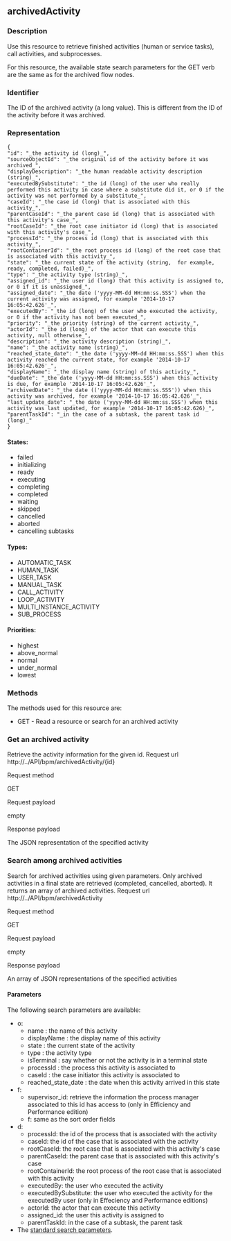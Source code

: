 ## archivedActivity

### Description

Use this resource to retrieve finished activities (human or service tasks), call activities, and subprocesses.

For this resource, the available state search parameters for the GET verb are the same as for the archived flow nodes.

### Identifier

The ID of the archived activity (a long value). This is different from the ID of the activity before it was archived.

### Representation

    {
    "id": "_the activity id (long)_",
    "sourceObjectId": "_the original id of the activity before it was archived_",
    "displayDescription": "_the human readable activity description (string)_",
    "executedBySubstitute": "_the id (long) of the user who really performed this activity in case where a substitute did it, or 0 if the activity was not performed by a substitute_",
    "caseId": "_the case id (long) that is associated with this activity_",
    "parentCaseId": "_the parent case id (long) that is associated with this activity's case_",
    "rootCaseId": "_the root case initiator id (long) that is associated with this activity's case_",
    "processId": "_the process id (long) that is associated with this activity_",
    "rootContainerId": "_the root process id (long) of the root case that is associated with this activity_",
    "state": "_the current state of the activity (string,  for example, ready, completed, failed)_",
    "type": "_the activity type (string)_",
    "assigned_id": "_the user id (long) that this activity is assigned to, or 0 if it is unassigned_",
    "assigned_date": "_the date ('yyyy-MM-dd HH:mm:ss.SSS') when the current activity was assigned, for example '2014-10-17 16:05:42.626'_",
    "executedBy": "_the id (long) of the user who executed the activity, or 0 if the activity has not been executed_",
    "priority": "_the priority (string) of the current activity_",
    "actorId": "_the id (long) of the actor that can execute this activity, null otherwise_",
    "description": "_the activity description (string)_",
    "name": "_the activity name (string)_",
    "reached_state_date": "_the date ('yyyy-MM-dd HH:mm:ss.SSS') when this activity reached the current state, for example '2014-10-17 16:05:42.626'_",
    "displayName": "_the display name (string) of this activity_",
    "dueDate": "_the date ('yyyy-MM-dd HH:mm:ss.SSS') when this activity is due, for example '2014-10-17 16:05:42.626'_",
    "archivedDate": "_the date (('yyyy-MM-dd HH:mm:ss.SSS')) when this activity was archived, for example '2014-10-17 16:05:42.626'_",
    "last_update_date": "_the date ('yyyy-MM-dd HH:mm:ss.SSS') when this activity was last updated, for example '2014-10-17 16:05:42.626)_",
    "parentTaskId": "_in the case of a subtask, the parent task id (long)_"
    }
    

#### States:

* failed
* initializing
* ready
* executing
* completing
* completed
* waiting
* skipped
* cancelled
* aborted
* cancelling subtasks

#### Types:

* AUTOMATIC\_TASK
* HUMAN\_TASK
* USER\_TASK
* MANUAL\_TASK
* CALL\_ACTIVITY
* LOOP\_ACTIVITY
* MULTI\_INSTANCE\_ACTIVITY
* SUB\_PROCESS

#### Priorities:

* highest
* above\_normal
* normal
* under\_normal
* lowest

### Methods

The methods used for this resource are:

* GET - Read a resource or search for an archived activity

### Get an archived activity

Retrieve the activity information for the given id.
Request url
http://../API/bpm/archivedActivity/{id}

Request method

GET

Request payload

empty

Response payload

The JSON representation of the specified activity

### Search among archived activities

Search for archived activities using given parameters. Only archived activities in a final state are retrieved (completed, cancelled, aborted). It returns an array of archived activities.
Request url
http://../API/bpm/archivedActivity

Request method

GET

Request payload

empty

Response payload

An array of JSON representations of the specified activities

#### Parameters

The following search parameters are available:

* o: 
  * name : the name of this activity
  * displayName : the display name of this activity
  * state : the current state of the activity
  * type : the activity type
  * isTerminal : say whether or not the activity is in a terminal state
  * processId : the process this activity is associated to
  * caseId : the case initiator this activity is associated to
  * reached\_state\_date : the date when this activity arrived in this state
* f: 
  * supervisor\_id: retrieve the information the process manager associated to this id has access to (only in Efficiency and Performance edition)
  * f: same as the sort order fields
* d: 
  * processId: the id of the process that is associated with the activity 
  * caseId: the id of the case that is associated with the activity
  * rootCaseId: the root case that is associated with this activity's case
  * parentCaseId: the parent case that is associated with this activity's case
  * rootContainerId: the root process of the root case that is associated with this activity
  * executedBy: the user who executed the activity
  * executedBySubstitute: the user who executed the activity for the executedBy user (only in Effeciency and Performance editions)
  * actorId: the actor that can execute this activity
  * assigned\_id: the user this activity is assigned to
  * parentTaskId: in the case of a subtask, the parent task
* The [standard search parameters](/rest-api-overview.md#standard_search_params).
